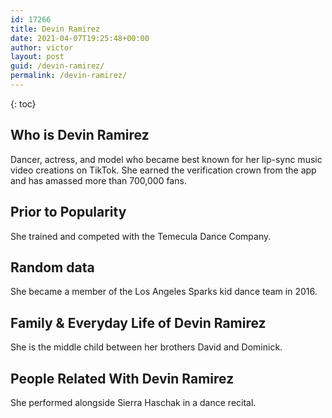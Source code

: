 ```yaml
---
id: 17266
title: Devin Ramirez
date: 2021-04-07T19:25:48+00:00
author: victor
layout: post
guid: /devin-ramirez/
permalink: /devin-ramirez/
---
```



{: toc}


## Who is Devin Ramirez



Dancer, actress, and model who became best known for her lip-sync music video creations on TikTok. She earned the verification crown from the app and has amassed more than 700,000 fans. 

                
                
                
## Prior to Popularity



She trained and competed with the Temecula Dance Company.

                
                
                
## Random data



She became a member of the Los Angeles Sparks kid dance team in 2016.

                
                
                
## Family & Everyday Life of Devin Ramirez



She is the middle child between her brothers David and Dominick.

                
                
                
## People Related With Devin Ramirez



She performed alongside Sierra Haschak in a dance recital.

                
              
            
          
          
          